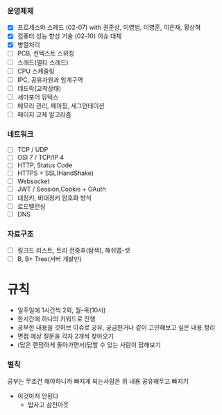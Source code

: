 ### 운영체제
- [x] 프로세스와 스레드 (02-07) with 권준상, 이영범, 이영훈, 이은재, 황상혁
- [x] 컴퓨터 성능 향상 기술 (02-10) 이슈 대체
- [x] 병렬처리
- [ ] PCB, 컨텍스트 스위칭
- [ ] 스레드(멀티 스레드)
- [ ] CPU 스케줄링
- [ ] IPC, 공유자원과 임계구역
- [ ] 데드락(교착상태)
- [ ] 세마포어 뮤텍스
- [ ] 메모리 관리, 페이징, 세그먼테이션
- [ ] 페이지 교체 알고리즘
### 네트워크
- [ ] TCP / UDP
- [ ] OSI 7 / TCP/IP 4
- [ ] HTTP, Status Code
- [ ] HTTPS + SSL(HandShake)
- [ ] Websocket 
- [ ] JWT / Session,Cookie + OAuth
- [ ] 대칭키, 비대칭키 암호화 방식
- [ ] 로드밸런싱
- [ ] DNS
### 자료구조
- [ ] 링크드 리스트, 트리 전중후(탐색), 해쉬맵-셋
- [ ] B, B+ Tree(서버 개발만)

# 규칙
- 일주일에 1시간씩 2회, 월-목(10시)
- 한시간에 하나의 키워드로 진행
- 공부한 내용을 깃허브 이슈로 공유, 궁금한거나 같이 고민해보고 싶은 내용 정리
- 면접 예상 질문을 각자 2개씩 찾아오기
- (답은 랜덤하게 돌아가면서)답할 수 있는 사람이 답해보기

### 벌칙
공부는 무조건 해야하니까 빠지게 되는사람은 위 내용 공유해두고 빠지기

- 이것마저 안된다
  - 밥사고 삼진아웃
